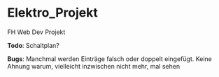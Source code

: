 # Elektro_Projekt
FH Web Dev Projekt


<strong>Todo</strong>:  Schaltplan?


<strong>Bugs</strong>:  Manchmal werden Einträge falsch oder doppelt eingefügt.
                        Keine Ahnung warum, vielleicht inzwischen nicht mehr, mal sehen<br>
